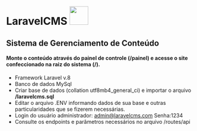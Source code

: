 # LaravelCMS <img src="https://user-images.githubusercontent.com/61060100/98760026-1c8b3200-23b1-11eb-95e1-19521982f3be.png" width="50"> 

## Sistema de Gerenciamento de Conteúdo

#### Monte o conteúdo através do painel de controle (/painel) e acesse o site confeccionado na raiz do sistema (/).


- Framework Laravel v.8
- Banco de dados MySql
- Criar base de dados (collation utf8mb4_general_ci) e importar o arquivo <strong>/laravelcms.sql</strong>
- Editar o arquivo .ENV informando dados de sua base e outras particularidades que se fizerem necessárias.
- Login do usuário administrador: admin@laravelcms.com Senha:1234
- Consulte os endpoints e parâmetros necessários no arquivo /routes/api
